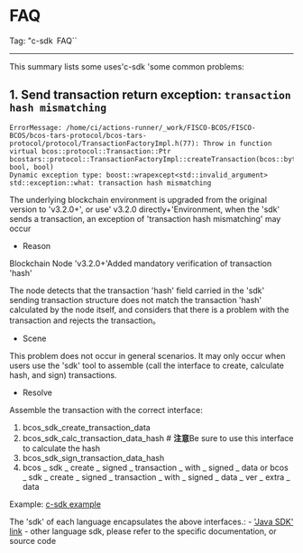 # FAQ

Tag: "c-sdk`` ``FAQ``

----------

This summary lists some uses'c-sdk 'some common problems:

## 1. Send transaction return exception: `transaction hash mismatching`

```shell
ErrorMessage: /home/ci/actions-runner/_work/FISCO-BCOS/FISCO-BCOS/bcos-tars-protocol/bcos-tars-protocol/protocol/TransactionFactoryImpl.h(77): Throw in function virtual bcos::protocol::Transaction::Ptr bcostars::protocol::TransactionFactoryImpl::createTransaction(bcos::bytesConstRef, bool, bool)
Dynamic exception type: boost::wrapexcept<std::invalid_argument>
std::exception::what: transaction hash mismatching
```

The underlying blockchain environment is upgraded from the original version to 'v3.2.0+', or use' v3.2.0 directly+'Environment, when the 'sdk' sends a transaction, an exception of 'transaction hash mismatching' may occur

- Reason

Blockchain Node 'v3.2.0+'Added mandatory verification of transaction 'hash'

The node detects that the transaction 'hash' field carried in the 'sdk' sending transaction structure does not match the transaction 'hash' calculated by the node itself, and considers that there is a problem with the transaction and rejects the transaction。

- Scene

This problem does not occur in general scenarios. It may only occur when users use the 'sdk' tool to assemble (call the interface to create, calculate hash, and sign) transactions.

- Resolve

Assemble the transaction with the correct interface:

1. bcos_sdk_create_transaction_data
2. bcos_sdk_calc_transaction_data_hash # **注意**Be sure to use this interface to calculate the hash
3. bcos_sdk_sign_transaction_data_hash
4. bcos _ sdk _ create _ signed _ transaction _ with _ signed _ data or bcos _ sdk _ create _ signed _ transaction _ with _ signed _ data _ ver _ extra _ data

Example:
[c-sdk example](https://github.com/FISCO-BCOS/bcos-c-sdk/blob/v3.2.0/sample/tx/hello_sample.c#L308)

The 'sdk' of each language encapsulates the above interfaces.:
    - ['Java SDK' link](https://github.com/FISCO-BCOS/bcos-sdk-jni/blob/v3.2.0/src/main/java/org/fisco/bcos/sdk/jni/utilities/tx/TransactionBuilderJniObj.java#L21)
    - other language sdk, please refer to the specific documentation, or source code

